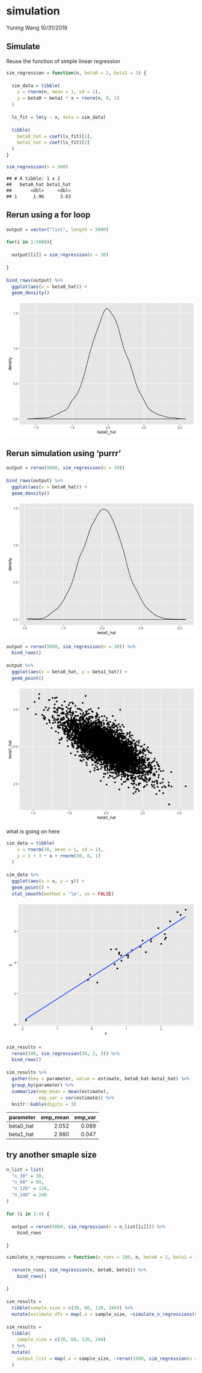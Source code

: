 simulation
================
Yuning Wang
10/31/2019

## Simulate

Reuse the function of simple linear regression

``` r
sim_regression = function(n, beta0 = 2, beta1 = 3) {
  
  sim_data = tibble(
    x = rnorm(n, mean = 1, sd = 1),
    y = beta0 + beta1 * x + rnorm(n, 0, 1)
  )
  
  ls_fit = lm(y ~ x, data = sim_data)
  
  tibble(
    beta0_hat = coef(ls_fit)[1],
    beta1_hat = coef(ls_fit)[2]
  )
}
```

``` r
sim_regression(n = 300)
```

    ## # A tibble: 1 x 2
    ##   beta0_hat beta1_hat
    ##       <dbl>     <dbl>
    ## 1      1.96      3.03

## Rerun using a for loop

``` r
output = vector("list", length = 5000)

for(i in 1:5000){
  
  output[[i]] = sim_regression(n = 30)
  
}

bind_rows(output) %>% 
  ggplot(aes(x = beta0_hat)) +
  geom_density()
```

![](simulation_files/figure-gfm/unnamed-chunk-3-1.png)<!-- -->

## Rerun simulation using ‘purrr’

``` r
output = rerun(5000, sim_regression(n = 30))

bind_rows(output) %>% 
  ggplot(aes(x = beta0_hat)) +
  geom_density()
```

![](simulation_files/figure-gfm/unnamed-chunk-4-1.png)<!-- -->

``` r
output = rerun(5000, sim_regression(n = 30)) %>% 
  bind_rows()

output %>% 
  ggplot(aes(x = beta0_hat, y = beta1_hat)) +
  geom_point()
```

![](simulation_files/figure-gfm/unnamed-chunk-5-1.png)<!-- -->

what is going on here

``` r
sim_data = tibble(
    x = rnorm(30, mean = 1, sd = 1),
    y = 2 + 3 * x + rnorm(30, 0, 1)
  )

sim_data %>% 
  ggplot(aes(x = x, y = y)) +
  geom_point() +
  stat_smooth(method = "lm", se = FALSE)
```

![](simulation_files/figure-gfm/unnamed-chunk-6-1.png)<!-- -->

``` r
sim_results = 
  rerun(100, sim_regression(30, 2, 3)) %>% 
  bind_rows()

sim_results %>% 
  gather(key = parameter, value = estimate, beta0_hat:beta1_hat) %>% 
  group_by(parameter) %>% 
  summarize(emp_mean = mean(estimate),
            emp_var = var(estimate)) %>% 
  knitr::kable(digits = 3)
```

| parameter  | emp\_mean | emp\_var |
| :--------- | --------: | -------: |
| beta0\_hat |     2.052 |    0.089 |
| beta1\_hat |     2.980 |    0.047 |

## try another smaple size

``` r
n_list = list(
  "n_30" = 30,
  "n_60" = 60,
  "n_120" = 120,
  "n_240" = 240
)

for (i in 1:4) {
  
  output = rerun(5000, sim_regression(n = n_list[[i]])) %>% 
    bind_rows
  
}
```

``` r
simulate_n_regressions = function(n_runs = 100, n, beta0 = 2, beta1 = 3) {
  
  rerun(n_runs, sim_regression(n, beta0, beta1)) %>% 
    bind_rows()
  
}

sim_results = 
  tibble(sample_size = c(30, 60, 120, 240)) %>% 
  mutate(estimate_dfs = map(.x = sample_size, ~simulate_n_regressions(n = .x)))

sim_results = 
  tibble(
    sample_size = c(30, 60, 120, 240)
  ) %>% 
  mutate(
    output_list = map(.x = sample_size, ~rerun(1000, sim_regression(n = .x)))
  )
```
